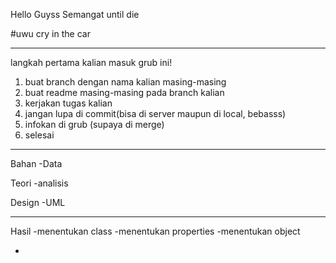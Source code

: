 Hello Guyss
Semangat until die

#uwu
cry in the car

---

langkah pertama kalian masuk grub ini!

1. buat branch dengan nama kalian masing-masing
2. buat readme masing-masing pada branch kalian
3. kerjakan tugas kalian
4. jangan lupa di commit(bisa di server maupun di local, bebasss)
5. infokan di grub (supaya di merge)
6. selesai

---

Bahan
-Data

Teori
-analisis

Design
-UML

---

Hasil
-menentukan class
-menentukan properties
-menentukan object

-
